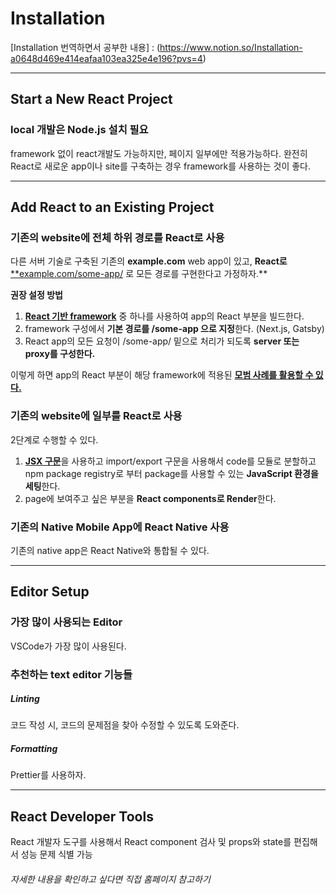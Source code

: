 # Installation

[Installation 번역하면서 공부한 내용] : (https://www.notion.so/Installation-a0648d469e414eafaa103ea325e4e196?pvs=4)

* * *
## Start a New React Project

### local 개발은 Node.js 설치 필요 
framework 없이 react개발도 가능하지만, 페이지 일부에만 적용가능하다. 완전히 React로 새로운 app이나 site를 구축하는 경우 framework를 사용하는 것이 좋다.

* * *
## Add React to an Existing Project

### 기존의 website에 전체 하위 경로를 React로 사용

다른 서버 기술로 구축된 기존의 **example.com** web app이 있고, **React로** [**example.com/some-app/](http://example.com/some-app/) 로 모든 경로를 구현한다고 가정하자.**

**권장 설정 방법**

1. [**React 기반 framework**](https://react.dev/learn/start-a-new-react-project) 중 하나를 사용하여 app의 React 부분을 빌드한다.
2. framework 구성에서 **기본 경로를 /some-app 으로 지정**한다. (Next.js, Gatsby)
3. React app의 모든 요청이 /some-app/ 밑으로 처리가 되도록 **server 또는 proxy를 구성한다.**  

이렇게 하면 app의 React 부분이 해당 framework에 적용된 [**모범 사례를 활용할 수 있다.**](https://react.dev/learn/start-a-new-react-project#can-i-use-react-without-a-framework)

### 기존의 website에 일부를 React로 사용

2단계로 수행할 수 있다.

1. [**JSX 구문**](https://react.dev/learn/writing-markup-with-jsx)을 사용하고 import/export 구문을 사용해서 code를 모듈로 분할하고 npm package registry로 부터 package를 사용할 수 있는 **JavaScript 환경을 세팅**한다.
2. page에 보여주고 싶은 부분을 **React components로 Render**한다. 


### 기존의 Native Mobile App에 React Native 사용

기존의 native app은 React Native와 통합될 수 있다.

* * *
## Editor Setup

### 가장 많이 사용되는 Editor

VSCode가 가장 많이 사용된다.

### 추천하는 text editor 기능들

##### Linting

코드 작성 시, 코드의 문제점을 찾아 수정할 수 있도록 도와준다.

##### Formatting

Prettier를 사용하자.

* * *
## React Developer Tools

React 개발자 도구를 사용해서 React component 검사 및 props와 state를 편집해서 성능 문제 식별 가능

###### 자세한 내용을 확인하고 싶다면 직접 홈페이지 참고하기